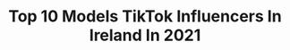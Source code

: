 ---
title: Top 10 Models TikTok Influencers In Ireland In 2021
description: >-
  Find top models TikTok influencers in Ireland in 2021. Most popular hashtags: #fyp #foryou #model #viral.
platform: TikTok
hits: 9
text_top: See the best TikTok accounts on inBeat.
text_bottom: Our database aggregates 9 TikTok influencers like this in Ireland for you to collaborate.
profiles:
  - username: "evan.halpenny"
    fullname: >-
      Evan Halpenny
    bio: >-
      Follow my insta ↗️ 16 🤪 Meath, Ireland 🇮🇪
    location: "Ireland"
    followers: 6967
    engagement: 1477
    commentsToLikes: 0.034171
    id: ckbkum9ebpurh0j23rwbpzdp4
    verified: false
    hashtags: "#funny, #foryou, #blacklivesmatter, #albumcover"
  - username: "fashion_aesthetic1"
    fullname: >-
      _Fashion_Aesthetic_
    bio: >-
      Runway & Aesthetics 🦋 (Images belong to respected copyright holders)
    location: "Ireland"
    followers: 27300
    engagement: 1217
    commentsToLikes: 0.014052
    id: cka0jyo1vk5wr0i78vyo7ymse
    verified: false
    hashtags: "#runway, #traveling, #gigihadid, #catwalk"
  - username: "moonlight_titties"
    fullname: >-
      ❀𝕟𝕒𝕕𝕚𝕒❀
    bio: >-
      17🇮🇪 🌛She/her🌜 🪐Ig: @fly.me.to.the._.moon🪐 🧷 ✨Twitter:flymetothemo8n✨
    location: "Ireland"
    followers: 50600
    engagement: 2507
    commentsToLikes: 0.029381
    id: ckcdmman0aa1t0j23sq1u2zot
    verified: false
    hashtags: "#halloween, #school, #ffyyyp, #fyyp"
  - username: "explore_create_capture"
    fullname: >-
      BRIAN O’DONNELL
    bio: >-
      • 🇮🇪 | 21 • Dublin📌 • Creative Photos🔥 • 📸Subscribe to my YouTube👇
    location: "Ireland"
    followers: 95700
    engagement: 1226
    commentsToLikes: 0.029607
    id: ckbbcw6v51ur20j23lfbcvnmd
    verified: false
    hashtags: "#photographytricks, #art, #viralvideo, #foryou"
  - username: "makeupbyjade_1"
    fullname: >-
      Jade Foley
    bio: >-
      THANK YOU GUYS SM FOR 40K!! 💌: jadefoley10253@gmail.com
    location: "Ireland"
    followers: 40100
    engagement: 1829
    commentsToLikes: 0.019212
    id: ckb0n0rxoddtd0j23lh4b6uv9
    verified: false
    hashtags: "#beauty, #mua, #makeupartist, #transformation"
  - username: "sparklingspastic"
    fullname: >-
      Leana Spazzi
    bio: >-
      
    location: "Ireland"
    followers: 29400
    engagement: 413
    commentsToLikes: 0.038316
    id: ckck3spownw9l0j23epz98e5n
    verified: false
    hashtags: "#fyp, #duet, #xyzbca, #houseoftiktok"
  - username: "tumblrteens"
    fullname: >-
      TUMBLR VIDEOS
    bio: >-
      if you miss tumblr, follow me 😩🤚🏼 ig: braving (388k)
    location: "Ireland"
    followers: 15900
    engagement: 1877
    commentsToLikes: 0.008218
    id: ckb98cwzzrt700j23m3mx6lct
    verified: false
    hashtags: "#tv, #tvshow, #funny, #fyp"
  - username: "aikjmusic"
    fullname: >-
      AikJ
    bio: >-
      Insta : aik_j Spotify: AikJ YouTube: AikJ Apple Music: AikJ Get on that wave 🌊
    location: "Ireland"
    followers: 17300
    engagement: 645
    commentsToLikes: 0.033020
    id: ck8nhldie1h2b0j784dicxv18
    verified: false
    hashtags: "#fyp, #funny, #foryourpage, #love"
  - username: "modelfarmvideo"
    fullname: >-
      Farming life 😍😍
    bio: >-
      Irish all the way 🇮🇪🇮🇪 love farming 😎😎
    location: "Ireland"
    followers: 3455
    engagement: 1320
    commentsToLikes: 0.022611
    id: ckd5uz9yizab90j23zynj6brr
    verified: false
    hashtags: "#viralvid, #modelfarmin, #johndeere3140, #case1056xl"
---